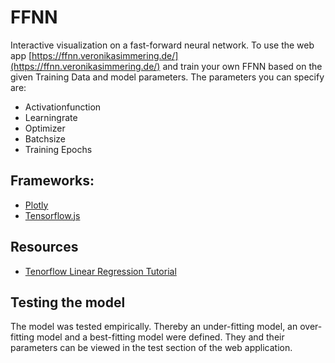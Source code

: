 # FFNN
Interactive visualization on a fast-forward neural network. To use the web app [https://ffnn.veronikasimmering.de/](https://ffnn.veronikasimmering.de/) and train your own FFNN based on the given Training Data and model parameters. 
The parameters you can specify are:
- Activationfunction
- Learningrate
- Optimizer
- Batchsize
- Training Epochs

## Frameworks:
- [Plotly](https://plotly.com/)
- [Tensorflow.js](https://www.tensorflow.org/)

## Resources
- [Tenorflow Linear Regression Tutorial](https://www.tensorflow.org/js/tutorials/training/linear_regression)

## Testing the model
The model was tested empirically. Thereby an under-fitting model, an over-fitting model and a best-fitting model were defined. They and their parameters can be viewed in the test section of the web application.



